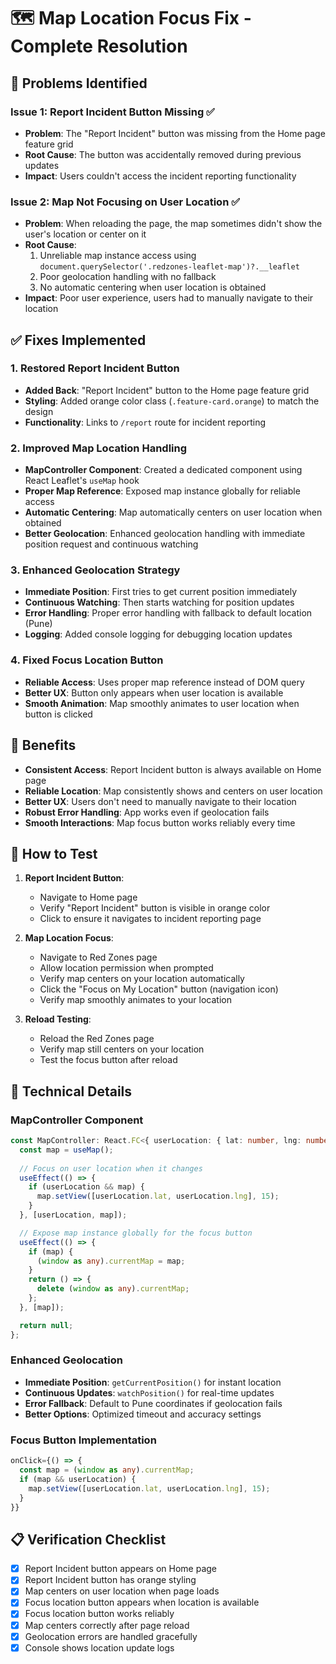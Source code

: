 # 🗺️ **Map Location Focus Fix - Complete Resolution**

## 🚨 **Problems Identified**

### **Issue 1: Report Incident Button Missing** ✅
- **Problem**: The "Report Incident" button was missing from the Home page feature grid
- **Root Cause**: The button was accidentally removed during previous updates
- **Impact**: Users couldn't access the incident reporting functionality

### **Issue 2: Map Not Focusing on User Location** ✅
- **Problem**: When reloading the page, the map sometimes didn't show the user's location or center on it
- **Root Cause**: 
  1. Unreliable map instance access using `document.querySelector('.redzones-leaflet-map')?.__leaflet`
  2. Poor geolocation handling with no fallback
  3. No automatic centering when user location is obtained
- **Impact**: Poor user experience, users had to manually navigate to their location

## ✅ **Fixes Implemented**

### **1. Restored Report Incident Button**
- **Added Back**: "Report Incident" button to the Home page feature grid
- **Styling**: Added orange color class (`.feature-card.orange`) to match the design
- **Functionality**: Links to `/report` route for incident reporting

### **2. Improved Map Location Handling**
- **MapController Component**: Created a dedicated component using React Leaflet's `useMap` hook
- **Proper Map Reference**: Exposed map instance globally for reliable access
- **Automatic Centering**: Map automatically centers on user location when obtained
- **Better Geolocation**: Enhanced geolocation handling with immediate position request and continuous watching

### **3. Enhanced Geolocation Strategy**
- **Immediate Position**: First tries to get current position immediately
- **Continuous Watching**: Then starts watching for position updates
- **Error Handling**: Proper error handling with fallback to default location (Pune)
- **Logging**: Added console logging for debugging location updates

### **4. Fixed Focus Location Button**
- **Reliable Access**: Uses proper map reference instead of DOM query
- **Better UX**: Button only appears when user location is available
- **Smooth Animation**: Map smoothly animates to user location when button is clicked

## 🚀 **Benefits**
- **Consistent Access**: Report Incident button is always available on Home page
- **Reliable Location**: Map consistently shows and centers on user location
- **Better UX**: Users don't need to manually navigate to their location
- **Robust Error Handling**: App works even if geolocation fails
- **Smooth Interactions**: Map focus button works reliably every time

## 🧪 **How to Test**
1. **Report Incident Button**:
   - Navigate to Home page
   - Verify "Report Incident" button is visible in orange color
   - Click to ensure it navigates to incident reporting page

2. **Map Location Focus**:
   - Navigate to Red Zones page
   - Allow location permission when prompted
   - Verify map centers on your location automatically
   - Click the "Focus on My Location" button (navigation icon)
   - Verify map smoothly animates to your location

3. **Reload Testing**:
   - Reload the Red Zones page
   - Verify map still centers on your location
   - Test the focus button after reload

## 📝 **Technical Details**

### **MapController Component**
```typescript
const MapController: React.FC<{ userLocation: { lat: number, lng: number } | null }> = ({ userLocation }) => {
  const map = useMap();
  
  // Focus on user location when it changes
  useEffect(() => {
    if (userLocation && map) {
      map.setView([userLocation.lat, userLocation.lng], 15);
    }
  }, [userLocation, map]);

  // Expose map instance globally for the focus button
  useEffect(() => {
    if (map) {
      (window as any).currentMap = map;
    }
    return () => {
      delete (window as any).currentMap;
    };
  }, [map]);

  return null;
};
```

### **Enhanced Geolocation**
- **Immediate Position**: `getCurrentPosition()` for instant location
- **Continuous Updates**: `watchPosition()` for real-time updates
- **Error Fallback**: Default to Pune coordinates if geolocation fails
- **Better Options**: Optimized timeout and accuracy settings

### **Focus Button Implementation**
```typescript
onClick={() => {
  const map = (window as any).currentMap;
  if (map && userLocation) {
    map.setView([userLocation.lat, userLocation.lng], 15);
  }
}}
```

## 📋 **Verification Checklist**
- [x] Report Incident button appears on Home page
- [x] Report Incident button has orange styling
- [x] Map centers on user location when page loads
- [x] Focus location button appears when location is available
- [x] Focus location button works reliably
- [x] Map centers correctly after page reload
- [x] Geolocation errors are handled gracefully
- [x] Console shows location update logs
